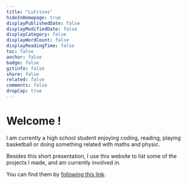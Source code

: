 ```yaml
---
title: "Lutrinos"
hideInHomepage: true
displayPublishedDate: false
displayModifiedDate: false
displayCategory: false
displayWordCount: false
displayReadingTime: false
toc: false
anchor: false
badge: false
gitinfo: false
share: false
related: false
comments: false
dropCap: true
---
```


# Welcome !

I am currently a high school student enjoying coding, reading, playing basketball or doing something related with maths and physic.

Besides this short presentation, I use this website to list some of the projects I made, and am currently involved in.

You can find them by [following this link](/posts/projects).
